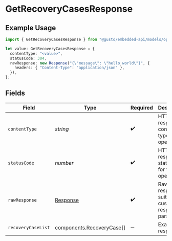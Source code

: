 # GetRecoveryCasesResponse

## Example Usage

```typescript
import { GetRecoveryCasesResponse } from "@gusto/embedded-api/models/operations/getrecoverycases.js";

let value: GetRecoveryCasesResponse = {
  contentType: "<value>",
  statusCode: 304,
  rawResponse: new Response("{\"message\": \"hello world\"}", {
    headers: { "Content-Type": "application/json" },
  }),
};
```

## Fields

| Field                                                                 | Type                                                                  | Required                                                              | Description                                                           |
| --------------------------------------------------------------------- | --------------------------------------------------------------------- | --------------------------------------------------------------------- | --------------------------------------------------------------------- |
| `contentType`                                                         | *string*                                                              | :heavy_check_mark:                                                    | HTTP response content type for this operation                         |
| `statusCode`                                                          | *number*                                                              | :heavy_check_mark:                                                    | HTTP response status code for this operation                          |
| `rawResponse`                                                         | [Response](https://developer.mozilla.org/en-US/docs/Web/API/Response) | :heavy_check_mark:                                                    | Raw HTTP response; suitable for custom response parsing               |
| `recoveryCaseList`                                                    | [components.RecoveryCase](../../models/components/recoverycase.md)[]  | :heavy_minus_sign:                                                    | Example response                                                      |
